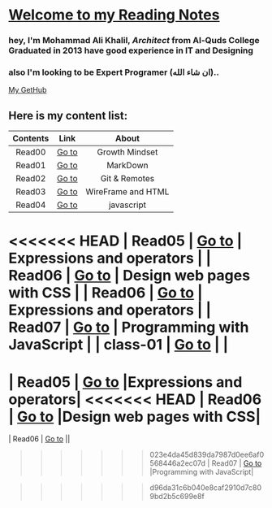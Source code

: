# [Welcome to my Reading Notes](https://moegts.github.io/reading-notes/)

### hey, I'm Mohammad Ali Khalil, *Architect* from **Al-Quds College** Graduated in **2013** have good experience in **IT** and **Designing**
### also I'm looking to be **Expert Programer** (ان شاء الله)..
[My GetHub](https://github.com/moegts)

## Here is my content list:

| Contents         | Link                        |  About |
| :--------------: | :----------------------:    |  :---: |
| Read00           | [Go to](Growthmindset.md)   | Growth Mindset |
| Read01           | [Go to](read01.md)          | MarkDown |
| Read02           | [Go to](read02.md)          | Git & Remotes |
| Read03           | [Go to](read03.md)          | WireFrame and HTML |
| Read04           | [Go to](read04.md)          | javascript |
<<<<<<< HEAD
| Read05           | [Go to](read05.md)          | Expressions and operators |
| Read06           | [Go to](read06.md)          | Design web pages with CSS |
| Read06           | [Go to](read06.md)          | Expressions and operators |
| Read07           | [Go to](read07.md)          | Programming with JavaScript |
| class-01         | [Go to](class-01.md)        | |
=======
| Read05           | [Go to](read05.md)          |Expressions and operators|
<<<<<<< HEAD
| Read06           | [Go to](read06.md)          |Design web pages with CSS|
=======
| Read06           | [Go to](read06.md)          ||
>>>>>>> 023e4da45d839da7987d0ee6af0568446a2ec07d
| Read07           | [Go to](read07.md)          |Programming with JavaScript|


>>>>>>> d96da31c6b040e8caf2910d7c809bd2b5c699e8f
